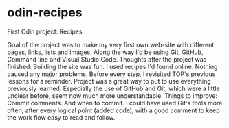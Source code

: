 # odin-recipes
First Odin project: Recipes

Goal of the project was to make my very first own web-site with different pages, links, lists and images. Along the way I'd be using Git, GitHub, Command line and Visual Studio Code.
Thoughts after the project was finished:
Building the site was fun. I used recipes I'd found online. Nothing caused any major problems.
Before every step, I revisited TOP's previous lessons for a reminder.
Project was a great way to put to use everything previously learned.
Especially the use of GitHub and Git, which were a little unclear before, seem now much more understandable.
Things to improve:
Commit comments. And when to commit. I could have used Git's tools more often, after every logical point (added code), with a good comment to keep the work flow easy to read and follow.